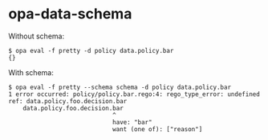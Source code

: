 # opa-data-schema

Without schema:
```shell
$ opa eval -f pretty -d policy data.policy.bar
{}
```

With schema:
```shell
$ opa eval -f pretty --schema schema -d policy data.policy.bar
1 error occurred: policy/policy.bar.rego:4: rego_type_error: undefined ref: data.policy.foo.decision.bar
	data.policy.foo.decision.bar
	                         ^
	                         have: "bar"
	                         want (one of): ["reason"]
```
